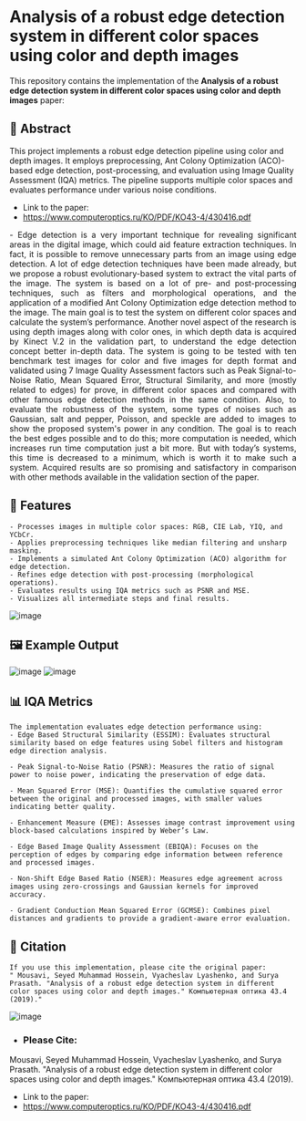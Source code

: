 # Analysis of a robust edge detection system in different color spaces using color and depth images

This repository contains the implementation of the **Analysis of a robust edge detection system in different color spaces using color and depth images** paper:

## 📄 Abstract

This project implements a robust edge detection pipeline using color and depth images. It employs preprocessing, Ant Colony Optimization (ACO)-based edge detection, post-processing, and evaluation using Image Quality Assessment (IQA) metrics. The pipeline supports multiple color spaces and evaluates performance under various noise conditions.

- Link to the paper:
- https://www.computeroptics.ru/KO/PDF/KO43-4/430416.pdf
<p align="justify">
- Edge detection is a very important technique for revealing significant areas in the digital image, which could aid feature extraction techniques. In fact, it is possible to remove unnecessary parts from an image using edge detection. A lot of edge detection techniques have been made already, but we propose a robust evolutionary-based system to extract the vital parts of the image. The system is based on a lot of pre- and post-processing techniques, such as filters and morphological operations, and the application of a modified Ant Colony Optimization edge detection method to the image. The main goal is to test the system on different color spaces and calculate the system’s performance. Another novel aspect of the research is using depth images along with color ones, in which depth data is acquired by Kinect V.2 in the validation part, to understand the edge detection concept better in-depth data. The system is going to be tested with ten benchmark test images for color and five images for depth format and validated using 7 Image Quality Assessment factors such as Peak Signal-to-Noise Ratio, Mean Squared Error, Structural Similarity, and more (mostly related to edges) for prove, in different color spaces and compared with other famous edge detection methods in the same condition. Also, to evaluate the robustness of the system, some types of noises such as Gaussian, salt and pepper, Poisson, and speckle are added to images to show the proposed system's power in any condition. The goal is to reach the best edges possible and to do this; more computation is needed, which increases run time computation just a bit more. But with today’s systems, this time is decreased to a minimum, which is worth it to make such a system. Acquired results are so promising and satisfactory in comparison with other methods available in the validation section of the paper. 
</p>

## 🚀 Features

```
- Processes images in multiple color spaces: RGB, CIE Lab, YIQ, and YCbCr.
- Applies preprocessing techniques like median filtering and unsharp masking.
- Implements a simulated Ant Colony Optimization (ACO) algorithm for edge detection.
- Refines edge detection with post-processing (morphological operations).
- Evaluates results using IQA metrics such as PSNR and MSE.
- Visualizes all intermediate steps and final results.
```
![image](https://github.com/user-attachments/assets/f18225b2-b1b4-4cea-8a95-2426599c2dd1)

## 🖼️ Example Output
![image](https://github.com/user-attachments/assets/aef010e1-1007-42ec-96c4-e7f2b42cebcc)
![image](https://github.com/user-attachments/assets/fd40a0f2-5a3f-4bbb-b374-c5242818fa4b)



## 📊 IQA Metrics

```
The implementation evaluates edge detection performance using:
- Edge Based Structural Similarity (ESSIM): Evaluates structural similarity based on edge features using Sobel filters and histogram edge direction analysis.

- Peak Signal-to-Noise Ratio (PSNR): Measures the ratio of signal power to noise power, indicating the preservation of edge data.

- Mean Squared Error (MSE): Quantifies the cumulative squared error between the original and processed images, with smaller values indicating better quality.

- Enhancement Measure (EME): Assesses image contrast improvement using block-based calculations inspired by Weber’s Law.

- Edge Based Image Quality Assessment (EBIQA): Focuses on the perception of edges by comparing edge information between reference and processed images.

- Non-Shift Edge Based Ratio (NSER): Measures edge agreement across images using zero-crossings and Gaussian kernels for improved accuracy.

- Gradient Conduction Mean Squared Error (GCMSE): Combines pixel distances and gradients to provide a gradient-aware error evaluation.
```

## 📜 Citation

```
If you use this implementation, please cite the original paper:
" Mousavi, Seyed Muhammad Hossein, Vyacheslav Lyashenko, and Surya Prasath. "Analysis of a robust edge detection system in different color spaces using color and depth images." Компьютерная оптика 43.4 (2019)."
```
![image](https://github.com/user-attachments/assets/be7c87e1-f0c5-4204-a001-23cc16eef18e)

- ### Please Cite:
 Mousavi, Seyed Muhammad Hossein, Vyacheslav Lyashenko, and Surya Prasath. "Analysis of a robust edge detection system in different color spaces using color and depth images." Компьютерная оптика 43.4 (2019).
- Link to the paper:
- https://www.computeroptics.ru/KO/PDF/KO43-4/430416.pdf
